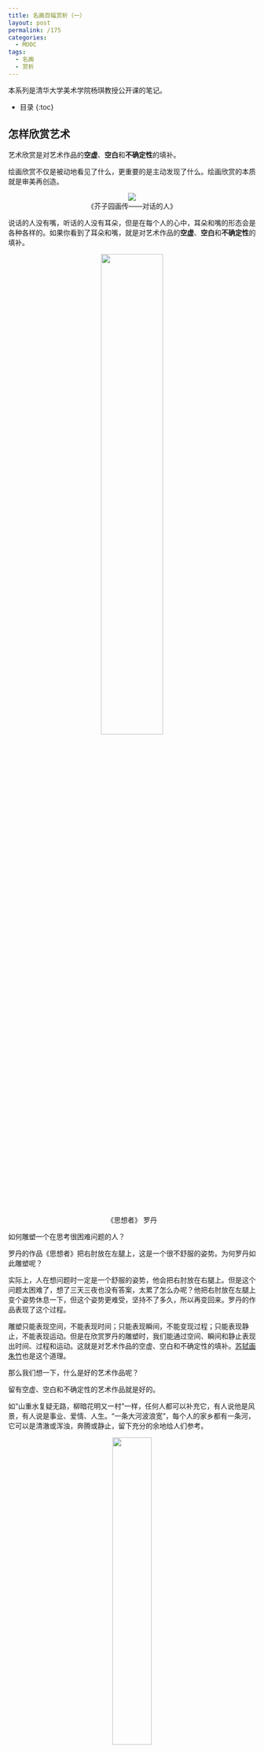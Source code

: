 ```yaml
---
title: 名画百幅赏析（一）
layout: post
permalink: /175
categories:
  - MOOC
tags:
  - 名画
  - 赏析
---
```

本系列是清华大学美术学院杨琪教授公开课的笔记。

* 目录
{:toc}

## 怎样欣赏艺术

艺术欣赏是对艺术作品的**空虚**、**空白**和**不确定性**的填补。

绘画欣赏不仅是被动地看见了什么，更重要的是主动发现了什么。绘画欣赏的本质就是审美再创造。

<p align="center">
<img src="http://im-possible.info/images/articles/the-eye-beguiled/2/7-small.jpg"><br/>
《芥子园画传——对话的人》
</p>

说话的人没有嘴，听话的人没有耳朵，但是在每个人的心中，耳朵和嘴的形态会是各种各样的。如果你看到了耳朵和嘴，就是对艺术作品的**空虚**、**空白**和**不确定性**的填补。

<p align="center">
<img src="https://upload.wikimedia.org/wikipedia/commons/1/12/The_Thinker_close.jpg" width="50%"><br/>
《思想者》 罗丹
</p>

如何雕塑一个在思考很困难问题的人？

罗丹的作品《思想者》把右肘放在左腿上，这是一个很不舒服的姿势。为何罗丹如此雕塑呢？

实际上，人在想问题时一定是一个舒服的姿势，他会把右肘放在右腿上。但是这个问题太困难了，想了三天三夜也没有答案，太累了怎么办呢？他把右肘放在左腿上变个姿势休息一下，但这个姿势更难受，坚持不了多久，所以再变回来。罗丹的作品表现了这个过程。

雕塑只能表现空间，不能表现时间；只能表现瞬间，不能变现过程；只能表现静止，不能表现运动。但是在欣赏罗丹的雕塑时，我们能通过空间、瞬间和静止表现出时间、过程和运动。这就是对艺术作品的空虚、空白和不确定性的填补。[苏轼画朱竹](http://www.5011.net/lishi/84598.html)也是这个道理。

那么我们想一下，什么是好的艺术作品呢？

留有空虚、空白和不确定性的艺术作品就是好的。

如“山重水复疑无路，柳暗花明又一村”一样，任何人都可以补充它，有人说他是风景，有人说是事业、爱情、人生。“一条大河波浪宽”，每个人的家乡都有一条河，它可以是清澈或浑浊，奔腾或静止，留下充分的余地给人们参考。

<p align="center">
<img src="http://www.cqns1946.com/Files/2201-120415-2.jpg" width="40%" ><br/>
《蛙声十里出山泉》 齐白石
</p>

齐白石的《蛙声十里出山泉》也是这个道理。“蛙声十里出山泉”是清朝的一句诗，绘画不能表现声音，同时也不能表现出“十里”的巨大空间。齐白石画了一个小溪，上面有几块石头，这幅画就画完了。你可以想象，溪水中既然有蝌蚪，那么上游一定有一个池塘，开着荷花，碧绿的叶子上蹲着一个青蛙在欢快的鸣叫，你看到了吗？

其实，这只是艺术欣赏的一个方面，对艺术作品的欣赏还可以从内容、形式、风格和流派等角度出发，在后面会陆续介绍。

我们可以从同样的角度，来自行欣赏米勒的《扶锄的男子》。

<p align="center">
<img src="http://www.sbkk8.cn/uploads/allimg/151205/1_151205102627_1.jpg" width="70%" ><br/>
《扶锄的男子》 米勒
</p>

## 西方史前艺术欣赏

什么是史前？

西方人认为历史是从文字产生之后才有的，文字产生之前就是史前。这是一个约定俗成的时间而不是科学的。

1875年，索特乌拉发现了[阿尔塔米拉洞穴](https://zh.wikipedia.org/wiki/%E9%98%BF%E5%B0%94%E5%A1%94%E7%B1%B3%E6%8B%89%E6%B4%9E)中野蛮人的艺术（史前艺术），但是当时的人们并不相信史前人类有能力创造如此精美的壁画，人们认为艺术越生动，越真实，便越是伪造的证据，索特乌拉也在屈辱中死去了。

<p align="center">
<img src="https://upload.wikimedia.org/wikipedia/commons/c/cc/AltamiraBison.jpg" width="70%" ><br/>
大窟顶的野牛
</p>

在索特乌拉去世之后，人们开始重视对阿尔塔米拉洞穴的研究，并提出了四个尖锐的问题：

1. 艺术作品是给人看的，为什么跑到人根本不能到达的洞穴深处去了？
2. 为什么洞穴中动物构图十分混乱？往往在牛身上有马，马身上有鹿，而不是没有地方画。
3. 为什么只有动物没有植物？
4. 为什么人的形象那么少，那么渺小？

其实，人们对史前艺术的理解，也正是对这四个问题的回答。

1. 这些作品本来就不是给人看的，是一种“巫术”。酋长领着部落去打野牛，但是都打不过野牛的蛮力，巫师让在洞穴深处画了一个野牛并用木头、石块去击打它，然后告诉大家，今天肯定能打过这个野牛。史前人往往认为画的东西和真的东西是一样的。《红楼梦》里赵姨娘扎小人诅咒贾宝玉，也是这个道理。
2. 如果真打到了野牛，第二次再去打野牛时，就不用再画一个完整的，而是在牛身上加一个轮廓线就可以。打不到时，巫师认为牛的灵魂已死，就去打马了，便在牛身上画一个马。
3. 史前艺术的其他洞穴里，主要的形象也都是动物。这些动物的共同特点就是，它们都是狩猎的对象。正如马克思的理念，史前艺术由史前经济决定，而史前经济就是狩猎经济。
4. 人在史前的地位就是渺小的。

<p align="center">
<img src="https://upload.wikimedia.org/wikipedia/commons/5/50/Venus_von_Willendorf_01.jpg" width="40%" ><br/>
圆雕 《维伦多尔夫的维纳斯》
</p>

史前人只关心两个事情，如何打到猎物和如何增加人口。

所以[维伦多尔夫的维纳斯](https://zh.wikipedia.org/wiki/%E7%BB%B4%E4%BC%A6%E5%A4%9A%E5%B0%94%E5%A4%AB%E7%9A%84%E7%BB%B4%E7%BA%B3%E6%96%AF)中，头发把鼻子眼睛都盖住了，因为史前人并不关心长相，只关心能否生育。

艺术归根到底是由经济决定的，史前艺术就是由狩猎生活决定的。经济依然是艺术发展终极的和最后的力量，经济与艺术之间会产生许多复杂的中介。

## 埃及艺术赏析

欧洲艺术的源头是希腊艺术，而希腊艺术的源头是埃及艺术。古埃及文明也是四大文明之一。

提到埃及，我们首先会想到金字塔。金字塔是用来保存法老的尸体的，埃及人认为人死后三千年会复活。因此埃及人不重视住宅的建设，而重视坟墓的建设。

<p align="center">
<img src="https://upload.wikimedia.org/wikipedia/commons/d/d1/Gizeh_Cheops_BW_1.jpg" width="70%" ><br/>
胡夫金字塔
</p>

为什么埃及人有这种生死轮回的概念？

埃及有发达的农业文明，他们认为人和种子一样，凋谢后再埋在土里第二年还会生长出来。

<p align="center">
<img src="https://upload.wikimedia.org/wikipedia/commons/f/f6/Great_Sphinx_of_Giza_-_20080716a.jpg" width="70%" ><br/>
狮身人面像
</p>

埃及人认为世界上最有力量的是狮子，最具智慧的是法老，因此建筑了自认为“无敌”的狮身人面像。

埃及绘画文明也有生死轮回的观念。人们死后把带不走的东西画在壁画里，比如《三个乐女》：

<p align="center">
<img src="http://s2.sinaimg.cn/bmiddle/4b1a026960246afe1b811" width="50%" ><br/>
古埃及纳赫特墓室壁画 《三个乐女》
</p>

这幅画中，眼睛看起来很别扭。三个乐女是给死去的法老奏乐的，因此应该画成法老最容易辨识的样子。

埃及人认为人的侧面最容易辨识，而仆人决不允许斜着眼看主人。因此脸是侧的，眼睛却是正面的。同时，埃及人认为仆人必须用双手为主人服侍，因此脸是侧的，胸是正的，两只手都要画出来，为主人服侍。因此埃及艺术有严格的**正面率**，胸一定是正面的。

<p align="center">
<img src="https://ss1.bdstatic.com/70cFuXSh_Q1YnxGkpoWK1HF6hhy/it/u=1028944342,2053537567&fm=23&gp=0.jpg" width="50%" ><br/>
古埃及底比斯墓室壁画 《池塘》
</p>

埃及艺术不是按照人们所看到的样子去表现，而是按照人们所知道的样子去表现。埃及艺术追求的不是真实的表现对象，而是追求把事物表现的清楚明白。

那么埃及艺术是如何影响希腊艺术的呢？

## 希腊艺术赏析

希腊艺术**继承**并**修正**了埃及艺术的特征，最后走到埃及艺术的**反面**，创造了希腊艺术。

希腊艺术的总特征是，歌颂人，表现人。

希腊人认为，神与人“同性同情”。神不是一般人，而是理想化的人。

1. 希腊艺术作品中神的身体，就是人的身体，不过他们比一般人的身体更健康。
2. 希腊艺术作品中神的意志，就是人的意志，不过他们比一般人的意志更坚定。
3. 希腊艺术作品中神的智慧，就是人的智慧，不过他们比一般人的智慧更高明。

<p align="center">
<img src="http://i4.qhimg.com/dr/270_500_/t0112a7ea8353147628.jpg?size=250x427" width="30%" ><br/>
《赫尔墨斯与小酒神》
</p>

[《赫尔墨斯与小酒神》](https://zh.wikipedia.org/wiki/%E8%B5%AB%E8%80%B3%E5%A2%A8%E6%96%AF%E5%92%8C%E5%A9%B4%E5%84%BF%E9%85%92%E7%A5%9E)中凝聚了希腊艺术最具有一般性的特征：

1. 明确的重心
2. 生动的褶皱：如果即有**裸体**，又有衣物的**褶皱**，那么它很大概率是希腊艺术作品。
3. 又直又高的鼻子（希腊鼻）

<p align="center">
<img src="https://upload.wikimedia.org/wikipedia/commons/7/75/Vatican-Le_Laocoon.jpg" width="70%" ><br/>
《拉奥孔》
</p>

在[《拉奥孔》](https://zh.wikipedia.org/wiki/%E6%8B%89%E5%A5%A5%E5%AD%94)中，左边已经死去的小儿子表现了**恐惧**，蛇咬到了拉奥孔的腰，表现了**畏惧**，右边被缠住的大儿子好像还能跑，表现了**同情**。

蛇咬住了拉奥孔的腰非常疼痛，但是为什么不放声狂叫而只是张开小口呢？

作家[莱辛](https://zh.wikipedia.org/wiki/%E6%88%88%E7%89%B9%E9%9C%8D%E5%B0%94%E5%BE%B7%C2%B7%E5%9F%83%E5%A4%AB%E8%8E%B1%E5%A7%86%C2%B7%E8%8E%B1%E8%BE%9B)在其所写的《拉奥孔》一书中以美学观点对拉奥孔的角色进行了重新分析。他认为，“美是造型艺术的最高法律”，“凡是为造型艺术所能追求的其他东西，如果和美不相容，就须让路给美；如果和美相容，那至少服从美”，“假如拉奥孔放声吼叫，那就会在作品上留下一个大大的黑洞，破坏了雕塑形象的美”，总而言之，就是“真实要给美让路”。

希腊绘画在历史发展中消失了很多，因此目前存量很少。

## 中世纪艺术赏析

中世纪：从公元 476 年西罗马灭亡到 1450 年意大利文艺复兴约 1000 年的时间。

文艺复兴时的思想家[瓦萨里](https://zh.wikipedia.org/wiki/%E4%B9%94%E5%B0%94%E4%B9%94%C2%B7%E7%93%A6%E8%90%A8%E9%87%8C)把艺术发展分为三个阶段：

1. 古希腊
2. 中世纪
3. 文艺复兴

瓦萨里认为中世纪的艺术是黑暗的，称其为**黑暗的一千年**。因为在那段时期基督教在政治、经济、文化和思想上占据统治地位，艺术发生了根本的变化。中世纪的艺术与古希腊正好相反，古希腊艺术中心是人，而中世纪是神。因此可以说，古希腊的艺术把神人化，中世纪的艺术把人神化，这是二者的根本区别。

中世纪最辉煌的是教堂，分为**哥特式教堂**和**罗马式教堂**。

哥特是日耳曼民族的一支，曾经洗劫了罗马，所以文艺复兴时的人非常痛恨哥特人，也不喜欢中世纪的教堂。哥特式教堂也是一个约定俗成的概念：

1. 这种教堂不是哥特人建造的。
2. 这种教堂并不野蛮，而是艺术和文明的。

哥特式教堂特点：**高耸**而**尖顶**。因为上帝在天上，因此具有很强的宗教色彩。

<p align="center">
<img src="https://upload.wikimedia.org/wikipedia/commons/f/fe/Cologne_Cathedral.jpg" width="50%" ><br/>
科隆大教堂
</p>

罗马式教堂特点：**低矮**而**圆顶**。同样能够表达宗教色彩：进入了罗马式教堂如同进入了主的坟墓。

<p align="center">
<img src="http://s9.sinaimg.cn/mw690/002aPC3dzy6Y2OPG9mwb8&690" width="70%" ><br/>
比萨大教堂
</p>

哥特式教堂与罗马式教堂的区别：

1. 尖顶和圆顶
2. 高耸和低矮
3. 轻盈和沉重
4. 哥特式教堂几乎没有墙壁，四周都是窗户，窗户上有马赛克图画。（马赛克图画的作用：① 把光线挡在外面，进入教堂好像有一种神圣的光线。② 马赛克拼凑的图画，都是圣经故事，是很多不识字人的圣经），而罗马式教堂有墙壁，好像一个碉堡。
5. 哥特式教堂没有独立的钟楼，而罗马式教堂有（比萨大教堂旁的比萨斜塔）。

希腊艺术是写实的，而中世纪艺术不是，但中世纪艺术的表达情感更充分、更浓烈。